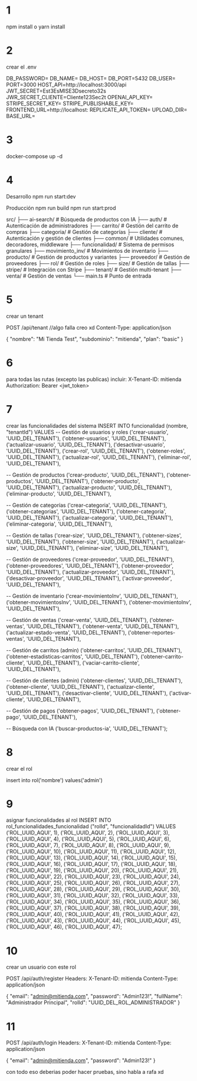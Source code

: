 # 1 
npm install
o
yarn install

# 2
crear el .env

DB_PASSWORD=
DB_NAME=
DB_HOST=
DB_PORT=5432
DB_USER=
PORT=3000
HOST_API=http://localhost:3000/api
JWT_SECRET=Est3EsMISE3Dsecreto32s
JWR_SECRET_CLIENTE=Cliente123Sec2t
OPENAI_API_KEY=
STRIPE_SECRET_KEY=
STRIPE_PUBLISHABLE_KEY=
FRONTEND_URL=http://localhost:
REPLICATE_API_TOKEN=
UPLOAD_DIR=
BASE_URL=


# 3
docker-compose up -d 

# 4

Desarrollo
npm run start:dev

 Producción
npm run build
npm run start:prod



src/
├── ai-search/           # Búsqueda de productos con IA
├── auth/               # Autenticación de administradores
├── carrito/            # Gestión del carrito de compras
├── categoria/          # Gestión de categorías
├── cliente/            # Autenticación y gestión de clientes
├── common/             # Utilidades comunes, decoradores, middleware
├── funcionalidad/      # Sistema de permisos granulares
├── movimiento_inv/     # Movimientos de inventario
├── producto/           # Gestión de productos y variantes
├── proveedor/          # Gestión de proveedores
├── rol/                # Gestión de roles
├── size/               # Gestión de tallas
├── stripe/             # Integración con Stripe
├── tenant/             # Gestión multi-tenant
├── venta/              # Gestión de ventas
└── main.ts             # Punto de entrada



# 5
crear un  tenant


POST /api/tenant  //algo falla creo xd
Content-Type: application/json

{
  "nombre": "Mi Tienda Test",
  "subdominio": "mitienda",
  "plan": "basic"
}


# 6
para todas las rutas (excepto las publicas) incluir:
X-Tenant-ID: mitienda
Authorization: Bearer <jwt_token>

# 7
crear las funcionalidades del sistema
INSERT INTO funcionalidad (nombre, "tenantId") VALUES 
-- Gestión de usuarios y roles
('crear-usuario', 'UUID_DEL_TENANT'),
('obtener-usuarios', 'UUID_DEL_TENANT'),
('actualizar-usuario', 'UUID_DEL_TENANT'),
('desactivar-usuario', 'UUID_DEL_TENANT'),
('crear-rol', 'UUID_DEL_TENANT'),
('obtener-roles', 'UUID_DEL_TENANT'),
('actualizar-rol', 'UUID_DEL_TENANT'),
('eliminar-rol', 'UUID_DEL_TENANT'),

-- Gestión de productos
('crear-producto', 'UUID_DEL_TENANT'),
('obtener-productos', 'UUID_DEL_TENANT'),
('obtener-producto', 'UUID_DEL_TENANT'),
('actualizar-producto', 'UUID_DEL_TENANT'),
('eliminar-producto', 'UUID_DEL_TENANT'),

-- Gestión de categorías
('crear-categoria', 'UUID_DEL_TENANT'),
('obtener-categorias', 'UUID_DEL_TENANT'),
('obtener-categoria', 'UUID_DEL_TENANT'),
('actualizar-categoria', 'UUID_DEL_TENANT'),
('eliminar-categoria', 'UUID_DEL_TENANT'),

-- Gestión de tallas
('crear-size', 'UUID_DEL_TENANT'),
('obtener-sizes', 'UUID_DEL_TENANT'),
('obtener-size', 'UUID_DEL_TENANT'),
('actualizar-size', 'UUID_DEL_TENANT'),
('eliminar-size', 'UUID_DEL_TENANT'),

-- Gestión de proveedores
('crear-proveedor', 'UUID_DEL_TENANT'),
('obtener-proveedores', 'UUID_DEL_TENANT'),
('obtener-proveedor', 'UUID_DEL_TENANT'),
('actualizar-proveedor', 'UUID_DEL_TENANT'),
('desactivar-proveedor', 'UUID_DEL_TENANT'),
('activar-proveedor', 'UUID_DEL_TENANT'),

-- Gestión de inventario
('crear-movimientoInv', 'UUID_DEL_TENANT'),
('obtener-movimientosInv', 'UUID_DEL_TENANT'),
('obtener-movimientoInv', 'UUID_DEL_TENANT'),

-- Gestión de ventas
('crear-venta', 'UUID_DEL_TENANT'),
('obtener-ventas', 'UUID_DEL_TENANT'),
('obtener-venta', 'UUID_DEL_TENANT'),
('actualizar-estado-venta', 'UUID_DEL_TENANT'),
('obtener-reportes-ventas', 'UUID_DEL_TENANT'),

-- Gestión de carritos (admin)
('obtener-carritos', 'UUID_DEL_TENANT'),
('obtener-estadisticas-carritos', 'UUID_DEL_TENANT'),
('obtener-carrito-cliente', 'UUID_DEL_TENANT'),
('vaciar-carrito-cliente', 'UUID_DEL_TENANT'),

-- Gestión de clientes (admin)
('obtener-clientes', 'UUID_DEL_TENANT'),
('obtener-cliente', 'UUID_DEL_TENANT'),
('actualizar-cliente', 'UUID_DEL_TENANT'),
('desactivar-cliente', 'UUID_DEL_TENANT'),
('activar-cliente', 'UUID_DEL_TENANT'),

-- Gestión de pagos
('obtener-pagos', 'UUID_DEL_TENANT'),
('obtener-pago', 'UUID_DEL_TENANT'),

-- Búsqueda con IA
('buscar-productos-ia', 'UUID_DEL_TENANT');


# 8
crear el rol

insert into rol('nombre') values('admin')

# 9

asignar funcionalidades al rol
INSERT INTO rol_funcionalidades_funcionalidad ("rolId", "funcionalidadId") VALUES
('ROL_UUID_AQUI', 1),
('ROL_UUID_AQUI', 2),
('ROL_UUID_AQUI', 3),
('ROL_UUID_AQUI', 4),
('ROL_UUID_AQUI', 5),
('ROL_UUID_AQUI', 6),
('ROL_UUID_AQUI', 7),
('ROL_UUID_AQUI', 8),
('ROL_UUID_AQUI', 9),
('ROL_UUID_AQUI', 10),
('ROL_UUID_AQUI', 11),
('ROL_UUID_AQUI', 12),
('ROL_UUID_AQUI', 13),
('ROL_UUID_AQUI', 14),
('ROL_UUID_AQUI', 15),
('ROL_UUID_AQUI', 16),
('ROL_UUID_AQUI', 17),
('ROL_UUID_AQUI', 18),
('ROL_UUID_AQUI', 19),
('ROL_UUID_AQUI', 20),
('ROL_UUID_AQUI', 21),
('ROL_UUID_AQUI', 22),
('ROL_UUID_AQUI', 23),
('ROL_UUID_AQUI', 24),
('ROL_UUID_AQUI', 25),
('ROL_UUID_AQUI', 26),
('ROL_UUID_AQUI', 27),
('ROL_UUID_AQUI', 28),
('ROL_UUID_AQUI', 29),
('ROL_UUID_AQUI', 30),
('ROL_UUID_AQUI', 31),
('ROL_UUID_AQUI', 32),
('ROL_UUID_AQUI', 33),
('ROL_UUID_AQUI', 34),
('ROL_UUID_AQUI', 35),
('ROL_UUID_AQUI', 36),
('ROL_UUID_AQUI', 37),
('ROL_UUID_AQUI', 38),
('ROL_UUID_AQUI', 39),
('ROL_UUID_AQUI', 40),
('ROL_UUID_AQUI', 41),
('ROL_UUID_AQUI', 42),
('ROL_UUID_AQUI', 43),
('ROL_UUID_AQUI', 44),
('ROL_UUID_AQUI', 45),
('ROL_UUID_AQUI', 46),
('ROL_UUID_AQUI', 47);


# 10
crear un usuario con este rol

POST /api/auth/register
Headers: X-Tenant-ID: mitienda
Content-Type: application/json

{
  "email": "admin@mitienda.com",
  "password": "Admin123!",
  "fullName": "Administrador Principal",
  "rolId": "UUID_DEL_ROL_ADMINISTRADOR"
}


# 11
POST /api/auth/login
Headers: X-Tenant-ID: mitienda
Content-Type: application/json

{
  "email": "admin@mitienda.com",
  "password": "Admin123!"
}



con todo eso deberias poder hacer pruebas, sino habla a rafa xd










